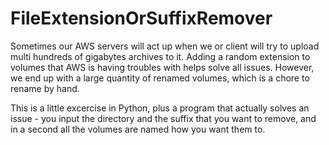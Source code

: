 # FileExtensionOrSuffixRemover
Sometimes our AWS servers will act up when we or client will try to upload multi hundreds of gigabytes archives to it. 
Adding a random extension to volumes that AWS is having troubles with helps solve all issues.
However, we end up with a large quantity of renamed volumes, which is a chore to rename by hand.

This is a little excercise in Python, plus a program that actually solves an issue - you input the directory and the suffix that you want to remove, and in a second all the volumes are named how you want them to.
